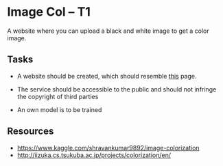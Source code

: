 # Image Col – T1

A website where you can upload a black and white image to get a color image.

## Tasks

- A website should be created, which should resemble [this](https://demos.algorithmia.com/colorize-photos) page.

- The service should be accessible to the public and should not infringe the copyright of third parties

- An own model is to be trained

## Resources

- https://www.kaggle.com/shravankumar9892/image-colorization
- http://iizuka.cs.tsukuba.ac.jp/projects/colorization/en/
